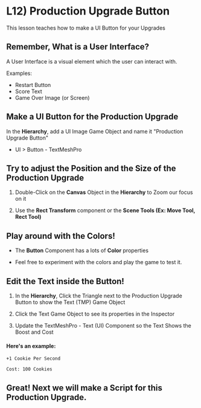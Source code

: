 # L12) Production Upgrade Button

This lesson teaches how to make a UI Button for your Upgrades

## Remember, What is a User Interface?

A User Interface is a visual element which the user can interact with.

Examples:

- Restart Button
- Score Text
- Game Over Image (or Screen)

## Make a UI Button for the Production Upgrade

In the **Hierarchy**, add a UI Image Game Object and name it "Production Upgrade Button"

- UI > Button - TextMeshPro

## Try to adjust the Position and the Size of the Production Upgrade

1) Double-Click on the **Canvas** Object in the **Hierarchy** to Zoom our focus on it

2) Use the **Rect Transform** component or the **Scene Tools (Ex: Move Tool, Rect Tool)**

## Play around with the Colors!

- The **Button** Component has a lots of **Color** properties

- Feel free to experiment with the colors and play the game to test it.

## Edit the Text inside the Button!

1) In the **Hierarchy**, Click the Triangle next to the Production Upgrade Button to show the Text (TMP) Game Object

2) Click the Text Game Object to see its properties in the Inspector

3) Update the TextMeshPro - Text (UI) Component so the Text Shows the Boost and Cost

#### Here's an example:

    +1 Cookie Per Second

    Cost: 100 Cookies

## Great! Next we will make a Script for this Production Upgrade.